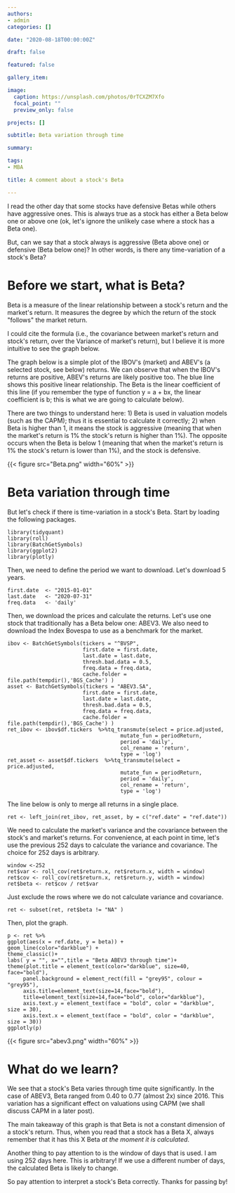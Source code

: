 ```yaml
---
authors:
- admin
categories: []

date: "2020-08-18T00:00:00Z"

draft: false

featured: false

gallery_item:

image:
  caption: https://unsplash.com/photos/0rTCXZM7Xfo
  focal_point: ""
  preview_only: false

projects: []

subtitle: Beta variation through time

summary: 

tags:
- MBA

title: A comment about a stock's Beta

---
```


I read the other day that some stocks have defensive Betas while others have aggressive ones. This is always true as a stock has either a Beta below one or above one (ok, let's ignore the unlikely case where a stock has a Beta one).

But, can we say that a stock always is aggressive (Beta above one) or defensive (Beta below one)? In other words, is there any time-variation of a stock's Beta?

# Before we start, what is Beta?

Beta is a measure of the linear relationship between a stock's return and the market's return. It measures the degree by which the return of the stock "follows" the market return.

I could cite the formula (i.e., the covariance between market's return and stock's return, over the Variance of market's return), but I believe it is more intuitive to see the graph below. 

The graph below is a simple plot of the IBOV's (market) and ABEV's (a selected stock, see below) returns. We can observe that when the IBOV's returns are positive, ABEV's returns are likely positive too. The blue line shows this positive linear relationship. The Beta is the linear coefficient of this line (if you remember the type of function y = a + bx, the linear coefficient  is b; this is what we are going to calculate below).

There are two things to understand here: 1) Beta is used in valuation models (such as the CAPM); thus it is essential to calculate it correctly; 2) when Beta is higher than 1, it means the stock is aggressive  (meaning that when the market's return is 1% the stock's return is higher than 1%). The opposite  occurs when the Beta is below 1 (meaning that when the market's return is 1% the stock's return is lower than 1%), and the stock is defensive.


{{< figure src="Beta.png" width="60%" >}}


# Beta variation through time

But let's check if there is time-variation in a stock's Beta. Start by loading the following packages.

    library(tidyquant) 
    library(roll)
    library(BatchGetSymbols)
    library(ggplot2)
    library(plotly) 

Then, we need to define the period we want to download. Let's download 5 years.

    first.date  <- "2015-01-01"
    last.date   <- "2020-07-31"
    freq.data   <- 'daily'

Then, we download the prices and calculate the returns. Let's use one stock that traditionally has a Beta below one: ABEV3. We also need to download the Index Bovespa to use as a benchmark for the market.


    ibov <- BatchGetSymbols(tickers = "^BVSP",
                            first.date = first.date,
                            last.date = last.date,
                            thresh.bad.data = 0.5,
                            freq.data = freq.data,
                            cache.folder = file.path(tempdir(),'BGS_Cache') )
    asset <- BatchGetSymbols(tickers = "ABEV3.SA",
                            first.date = first.date,
                            last.date = last.date,
                            thresh.bad.data = 0.5,
                            freq.data = freq.data,
                            cache.folder = file.path(tempdir(),'BGS_Cache') )
    ret_ibov <- ibov$df.tickers  %>%tq_transmute(select = price.adjusted,
                                        mutate_fun = periodReturn,
                                        period = 'daily',
                                        col_rename = 'return',
                                        type = 'log')
    ret_asset <- asset$df.tickers  %>%tq_transmute(select = price.adjusted,
                                        mutate_fun = periodReturn,
                                        period = 'daily',
                                        col_rename = 'return',
                                        type = 'log')

The line below is only to merge all returns in a single place.

    ret <- left_join(ret_ibov, ret_asset, by = c("ref.date" = "ref.date"))

We need to calculate the market's variance and the covariance between the stock's and market's returns. For convenience, at each point in time, let's use the previous 252 days to calculate the variance and covariance. The choice for 252 days is arbitrary.


    window <-252
    ret$var <- roll_cov(ret$return.x, ret$return.x, width = window)
    ret$cov <- roll_cov(ret$return.x, ret$return.y, width = window)
    ret$beta <- ret$cov / ret$var
    
Just exclude the rows where we do not calculate variance and covariance.
    
    ret <- subset(ret, ret$beta != "NA" )
    
Then, plot the graph.
    
    p <- ret %>%
    ggplot(aes(x = ref.date, y = beta)) +
    geom_line(color="darkblue") +
    theme_classic()+
    labs( y = "", x="",title = "Beta ABEV3 through time")+
    theme(plot.title = element_text(color="darkblue", size=40, face="bold"),
         panel.background = element_rect(fill = "grey95", colour = "grey95"),
         axis.title=element_text(size=14,face="bold"),
         title=element_text(size=14,face="bold", color="darkblue"),
         axis.text.y = element_text(face = "bold", color = "darkblue", size = 30),
         axis.text.x = element_text(face = "bold", color = "darkblue", size = 30))
    ggplotly(p)
    
   
   
{{< figure src="abev3.png" width="60%" >}}



# What do we learn?       

We see that a stock's Beta varies through time quite significantly. In the case of ABEV3, Beta ranged from 0.40 to 0.77 (almost 2x) since 2016. This variation has a significant effect on valuations using CAPM (we shall discuss CAPM in a later post). 

The main takeaway of this graph is that Beta is not a constant dimension of a stock's return. Thus, when you read that a stock has a Beta X, always remember that it has this X Beta *at the moment it is calculated*.

Another thing to pay attention to is the window of days that is used. I am using 252 days here. This is arbitrary! If we use a different number of days, the calculated Beta is likely to change. 

So pay attention to interpret a stock's Beta correctly. Thanks for passing by!



    
    
    
    
    

    